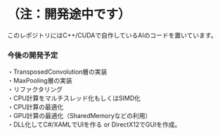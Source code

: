 # （注：開発途中です）
このレポジトリにはC++/CUDAで自作しているAIのコードを置いています。

### 今後の開発予定
・TransposedConvolution層の実装  
・MaxPooling層の実装  
・リファクタリング  
・CPU計算をマルチスレッド化もしくはSIMD化  
・CPU計算の最適化  
・GPU計算の最適化（SharedMemoryなどの利用）  
・DLL化してC#/XAMLでUIを作る or DirectX12でGUIを作成。
